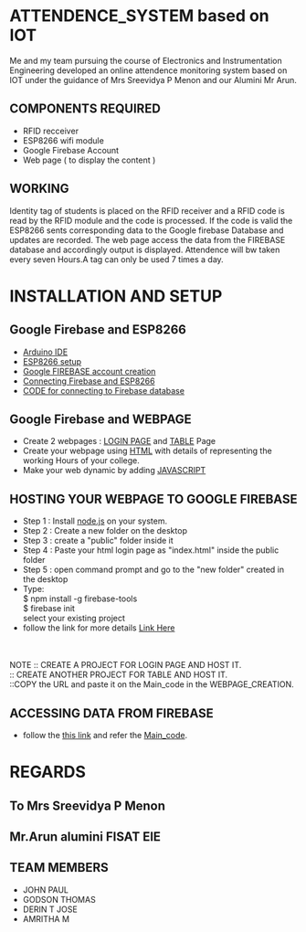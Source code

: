 # ATTENDENCE_SYSTEM based on IOT
Me and my team pursuing the course of Electronics and Instrumentation Engineering developed an online attendence monitoring system based on IOT under the guidance of Mrs Sreevidya P Menon and our Alumini Mr Arun.

## COMPONENTS REQUIRED
* RFID recceiver </br>
* ESP8266 wifi module </br>
* Google Firebase Account </br>
* Web page ( to display the content )
## WORKING
Identity tag of students is placed on the RFID receiver and a RFID code is read by the RFID module and the code is processed.
If the code is valid the ESP8266 sents corresponding data to the Google firebase Database and updates are recorded.
The web page access the data from the FIREBASE database and accordingly output is displayed.
Attendence will bw taken every seven Hours.A tag can only be used 7 times a day.

# INSTALLATION AND SETUP
## Google Firebase and ESP8266
* [Arduino IDE](https://www.youtube.com/watch?v=TbHsOgtCMDc) </br>
* [ESP8266 setup](https://www.youtube.com/watch?v=2DL8FlrBTDs) </br>
* [Google FIREBASE account creation](https://www.youtube.com/watch?v=DD32pAVpKHA) </br>
* [Connecting Firebase and ESP8266](https://www.youtube.com/watch?v=VXsKEVcwzpg)
* [CODE for connecting to Firebase database](https://github.com/Godson-Thomas/IOT_based_Attendence_System/tree/master/SENSING_PART/TAG_code)

## Google Firebase and WEBPAGE
* Create 2 webpages : [LOGIN PAGE](https://github.com/Godson-Thomas/IOT_based_Attendence_System/blob/master/WEBPAGE_CREATION/our_login_page.JPG) and [TABLE](https://github.com/Godson-Thomas/IOT_based_Attendence_System/blob/master/WEBPAGE_CREATION/table.JPG)  Page
* Create your webpage using [HTML](https://www.w3schools.com/html/default.asp) with details of representing the working Hours of your college.
* Make your web dynamic by adding [JAVASCRIPT](https://www.w3schools.com/js/default.asp)
## HOSTING YOUR WEBPAGE TO GOOGLE FIREBASE
* Step 1 : Install [node.js](https://nodejs.org/en/) on your system.
* Step 2 : Create a new folder on the desktop
* Step 3 : create a "public" folder inside it
* Step 4 : Paste your html login page as "index.html" inside the public folder
* Step 5 : open command prompt and go to the "new folder" created in the desktop
* Type: </br>
$ npm install -g firebase-tools</br>
$ firebase init</br>
select your existing project
* follow the link for more details [Link Here](https://www.youtube.com/watch?v=Gl-qlxfTJHE)
</br>
</br>
NOTE :: CREATE A PROJECT FOR LOGIN PAGE AND HOST IT. </br>:: CREATE ANOTHER PROJECT FOR TABLE AND HOST IT. 
</br> ::COPY the URL and paste it on the Main_code in the WEBPAGE_CREATION.

## ACCESSING DATA FROM FIREBASE
* follow the [this link](https://www.youtube.com/watch?v=zAmrWiVdlec) and refer the [Main_code](https://github.com/Godson-Thomas/IOT_based_Attendence_System/blob/master/WEBPAGE_CREATION/Main_code.html).

# REGARDS
## To Mrs Sreevidya P Menon </br>
## Mr.Arun alumini FISAT EIE
## TEAM MEMBERS
* JOHN PAUL</br>
* GODSON THOMAS</br>
* DERIN T JOSE</br>
* AMRITHA M